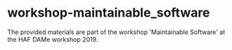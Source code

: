 # workshop-maintainable_software
The provided materials are part of the workshop 'Maintainable Software' at the HAF DAMe workshop 2019.
